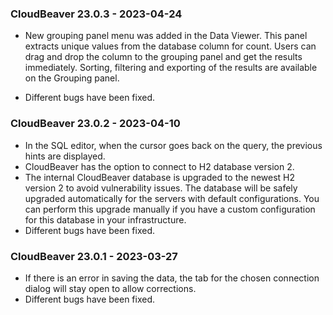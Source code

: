 ### CloudBeaver 23.0.3 - 2023-04-24

-  New grouping panel menu was added in the Data Viewer. This panel extracts unique values from the database column for count. Users can drag and drop the column to the grouping panel and get the results immediately. Sorting, filtering and exporting of the results are available on the Grouping panel.

-  Different bugs have been fixed.

### CloudBeaver 23.0.2 - 2023-04-10

-  In the SQL editor, when the cursor goes back on the query, the previous hints are displayed.
-  CloudBeaver has the option to connect to H2 database version 2.
-  The internal CloudBeaver database is upgraded to the newest H2 version 2 to avoid vulnerability issues. The database will be safely upgraded automatically for the servers with default configurations. You can perform this upgrade manually if you have a custom configuration for this database in your infrastructure.
-  Different bugs have been fixed.

### CloudBeaver 23.0.1 - 2023-03-27

-  If there is an error in saving the data, the tab for the chosen connection dialog will stay open to allow corrections.
-  Different bugs have been fixed.
